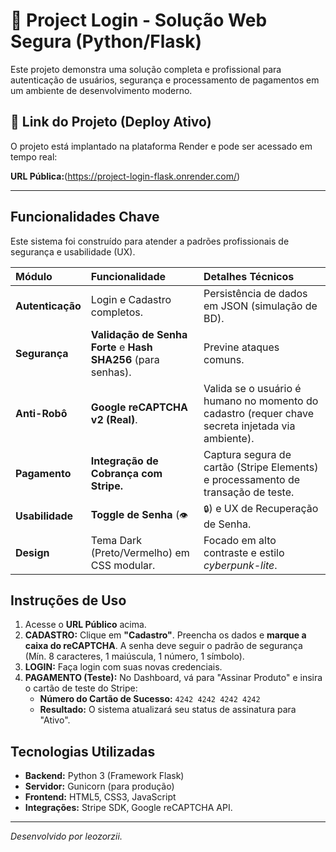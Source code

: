 # 🚀 Project Login - Solução Web Segura (Python/Flask)

Este projeto demonstra uma solução completa e profissional para autenticação de usuários, segurança e processamento de pagamentos em um ambiente de desenvolvimento moderno.

## 🔗 Link do Projeto (Deploy Ativo)

O projeto está implantado na plataforma Render e pode ser acessado em tempo real:

**URL Pública:**(https://project-login-flask.onrender.com/)

---
## Funcionalidades Chave

Este sistema foi construído para atender a padrões profissionais de segurança e usabilidade (UX).

| Módulo | Funcionalidade | Detalhes Técnicos |
| :--- | :--- | :--- |
| **Autenticação** | Login e Cadastro completos. | Persistência de dados em JSON (simulação de BD). |
| **Segurança** | **Validação de Senha Forte** e **Hash SHA256** (para senhas). | Previne ataques comuns. |
| **Anti-Robô** | **Google reCAPTCHA v2 (Real)**. | Valida se o usuário é humano no momento do cadastro (requer chave secreta injetada via ambiente). |
| **Pagamento** | **Integração de Cobrança com Stripe.** | Captura segura de cartão (Stripe Elements) e processamento de transação de teste. |
| **Usabilidade** | **Toggle de Senha** (`👁️` | `🔒`) e UX de Recuperação de Senha. | Recurso moderno que melhora a acessibilidade. |
| **Design** | Tema Dark (Preto/Vermelho) em CSS modular. | Focado em alto contraste e estilo *cyberpunk-lite*. |

## Instruções de Uso

1.  Acesse o **URL Público** acima.
2.  **CADASTRO:** Clique em **"Cadastro"**. Preencha os dados e **marque a caixa do reCAPTCHA**. A senha deve seguir o padrão de segurança (Mín. 8 caracteres, 1 maiúscula, 1 número, 1 símbolo).
3.  **LOGIN:** Faça login com suas novas credenciais.
4.  **PAGAMENTO (Teste):** No Dashboard, vá para "Assinar Produto" e insira o cartão de teste do Stripe:
    * **Número do Cartão de Sucesso:** `4242 4242 4242 4242`
    * **Resultado:** O sistema atualizará seu status de assinatura para "Ativo".

## Tecnologias Utilizadas

* **Backend:** Python 3 (Framework Flask)
* **Servidor:** Gunicorn (para produção)
* **Frontend:** HTML5, CSS3, JavaScript
* **Integrações:** Stripe SDK, Google reCAPTCHA API.

---
*Desenvolvido por leozorzii.*